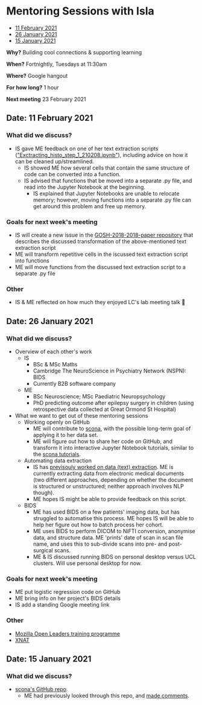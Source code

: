 # Mentoring Sessions with Isla

* [11 February 2021](#date-11-february-2021)
* [26 January 2021](#date-26-january-2021)
* [15 January 2021](#date-15-january-2021)

**Why?** Building cool connections & supporting learning

**When?** Fortnightly, Tuesdays at 11:30am

**Where?** Google hangout

**For how long?** 1 hour

**Next meeting** 23 February 2021

## Date: 11 February 2021

### What did we discuss?
* IS gave ME feedback on one of her text extraction scripts (["Exctracting_histo_step_1_210208.ipynb"](https://github.com/MariaEriksson/GOSH-2000-2018-paper/blob/main/scripts/text-extraction/Extracting_histo_step_1_210208.ipynb)), including advice on how it can be cleaned up/streamlined.
  * IS showed ME how several cells that contain the same structure of code can be converted into a function.
  * IS advised that functions that be moved into a separate .py file, and read into the Jupyter Notebook at the beginning.
    * IS explained that Jupyter Notebooks are unable to relocate memory; however, moving functions into a separate .py file can get around this problem and free up memory.

### Goals for next week's meeting
* IS will create a new issue in the [GOSH-2018-2018-paper repository](https://github.com/MariaEriksson/GOSH-2000-2018-paper) that describes the discussed transformation of the above-mentioned text extraction script
* ME will transform repetitive cells in the iscussed text extraction script into functions
* ME will move functions from the discussed text extraction script to a separate .py file

### Other
* IS & ME reflected on how much they enjoyed LC's lab meeting talk :stars:

## Date: 26 January 2021

### What did we discuss?
* Overview of each other's work
  * IS
    * BSc & MSc Maths
    * Cambridge The NeuroScience in Psychiatry Network (NSPN): BIDS
    * Currently B2B software company
  * ME
    * BSc Neuroscience; MSc Paediatric Neuropsychology
    * PhD predicting outcome after epilepsy surgery in children (using retrospective data collected at Great Ormond St Hospital)
* What we want to get out of these mentoring sessions
  * Working openly on GitHub
    * ME will contribute to [scona](https://github.com/WhitakerLab/scona), with the possible long-term goal of applying it to her data set.
    * ME will figure out how to share her code on GitHub, and transform it into interactive Jupyter Notebook tutorials, similar to the [scona tutorials](https://github.com/WhitakerLab/scona).
  * Automating data extraction
    * IS has [previsouly worked on data (text) extraction](https://journals.plos.org/plosone/article?id=10.1371/journal.pone.0230416). ME is currently extracting data from electronic medical documents (two different approaches, depending on whether the document is structured or unstructured; neither approach involves NLP though).
    * ME hopes IS might be able to provide feedback on this script.
  * BIDS
    * ME has used BIDS on a few patients' imaging data, but has struggled to automatise this process. ME hopes IS will be able to help her figure out how to batch process her cohort.
    * ME uses BIDS to perform DICOM to NiFTI conversion, anonymise data, and structure data. ME 'prints' date of scan in scan file name, and uses this to sub-divide scans into pre- and post-surgical scans.
    * ME & IS discussed running BIDS on personal desktop versus UCL clusters. Will use personal desktop for now.

### Goals for next week's meeting
* ME put logistic regression code on GitHub
* ME bring info on her project's BIDS details
* IS add a standing Google meeting link

### Other
* [Mozilla Open Leaders training programme](https://foundation.mozilla.org/en/initiatives/mozilla-open-leaders/)
* [XNAT](https://www.xnat.org)

## Date: 15 January 2021

### What did we discuss? 
* [scona's GitHub repo](https://github.com/WhitakerLab/scona). 
  * ME had previously looked through this repo, and [made comments](https://hackmd.io/zzSlKTK8Q4e-qKv-QSEWcw).

